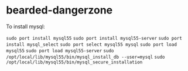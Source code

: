 bearded-dangerzone
==================

To install mysql:

``` sudo port install mysql55 ```
``` sudo port install mysql55-server ```
``` sudo port install mysql_select ```
``` sudo port select mysql55 mysql ```
``` sudo port load mysql55 ```
``` sudo port load mysql55-server ```
``` sudo /opt/local/lib/mysql55/bin/mysql_install_db --user=mysql ```
``` sudo /opt/local/lib/mysql55/bin/mysql_secure_installation ```
